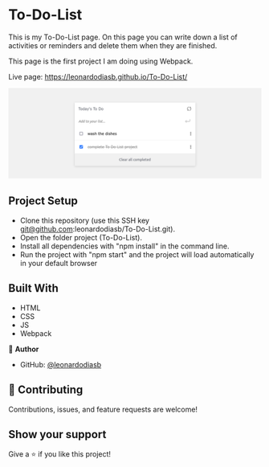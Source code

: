 # To-Do-List

This is my To-Do-List page. On this page you can write down a list of activities or reminders and delete them when they are finished.

This page is the first project I am doing using Webpack.

Live page: https://leonardodiasb.github.io/To-Do-List/

![screenshot](src/images/Screenshot.png)

## Project Setup

- Clone this repository (use this SSH key git@github.com:leonardodiasb/To-Do-List.git).
- Open the folder project (To-Do-List).
- Install all dependencies with "npm install" in the command line.
- Run the project with "npm start" and the project will load automatically in your default browser

## Built With

- HTML
- CSS
- JS
- Webpack

👤 **Author**

- GitHub: [@leonardodiasb](https://github.com/leonardodiasb)

## 🤝 Contributing

Contributions, issues, and feature requests are welcome!

## Show your support

Give a ⭐️ if you like this project!
